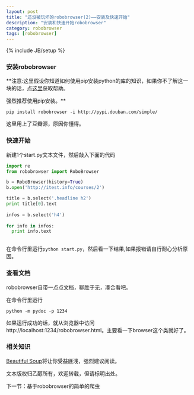 ```yaml
---
layout: post
title: "还没被玩坏的robobrowser(2)——安装及快速开始"
description: "安装和快速开始robobrowser"
category: robobrowser
tags: [robobrowser]
---
```

{% include JB/setup %}

### 安装robobrowser 

**注意:这里假设你知道如何使用pip安装python的库的知识，如果你不了解这一块的话，点[这里](http://www.easonhan.info/python/2013/12/07/active-python-install-selenium/)获取帮助。

强烈推荐使用pip安装。**

```
pip install robobrowser -i http://pypi.douban.com/simple/

```

这里用上了豆瓣源，原因你懂得。


### 快速开始

新建1个start.py文本文件，然后敲入下面的代码

```python
import re
from robobrowser import RoboBrowser

b = RoboBrowser(history=True)
b.open('http://itest.info/courses/2')

title = b.select('.headline h2')
print title[0].text
  
infos = b.select('h4')
  
for info in infos:
  print info.text
    
```

在命令行里运行```python start.py```，然后看一下结果,如果报错请自行耐心分析原因。

### 查看文档

robobrowser自带一点点文档，聊胜于无，凑合看吧。

在命令行里运行

```
python -m pydoc -p 1234
```
如果运行成功的话，就从浏览器中访问http://localhost:1234/robobrowser.html。主要看一下browser这个类就好了。


### 相关知识

[Beautiful Soup](http://www.crummy.com/software/BeautifulSoup/bs4/doc/index.zh.html)将让你受益匪浅，强烈建议阅读。


文本版权归乙醇所有，欢迎转载，但请标明出处。

下一节：基于robobrowser的简单的爬虫
